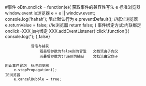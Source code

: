 #事件
    oBtn.onclick = function(e){
        获取事件的兼容性写法  e 标准浏览器  window.event ie浏览器
            e = e || window.event;  
        console.log('hahah');
        阻止默认行为 
            e.preventDefault();  //标准浏览器
            e.returnValue = false;  //ie浏览器
        return false;
    }
    事件绑定方式:内联绑定 onclick=XXX
                js内绑定 XXX.addEventListener{'click',function(){
                    console.log(");
                },false}

                冒泡与捕获
                    若最后参数为false则为冒泡   文档流由子向父
                    若最后参数为true则为捕获    文档流由父向子

    阻止事件冒泡  标准浏览器
        e.stopPropagation();
    IE浏览器
        e.cancelBubble = true;
